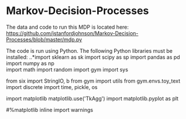 # Markov-Decision-Processes

The data and code to run this MDP is located here: https://github.com/jstanfordjohnson/Markov-Decision-Processes/blob/master/mdp.py

The code is run using Python. The following Python libraries must be installed:
..*import sklearn as sk
import scipy as sp
import pandas as pd
import numpy as np  
import math
import random
import gym
import sys

from six import StringIO, b
from gym import utils
from gym.envs.toy_text import discrete
import time, pickle, os

import matplotlib
matplotlib.use('TkAgg')
import matplotlib.pyplot as plt

#%matplotlib inline 
import warnings
